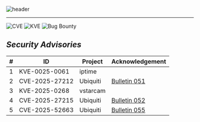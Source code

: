 ![header](https://capsule-render.vercel.app/api?type=soft&color=gradient&height=300&section=header&text=Simple%20life%20seeker)

---
![CVE](https://img.shields.io/badge/CVE-3-critical?style=for-the-badge&logo=cve)
![KVE](https://img.shields.io/badge/KVE-2-important?style=for-the-badge)
![Bug Bounty](https://img.shields.io/badge/Bug_Bounty_Reports-3-success?style=for-the-badge&logo=hackerone)
## ***Security Advisories***

| # | ID | Project | Acknowledgement |
|---|---|---|---|
| 1 | KVE-0025-0061 | iptime | |
| 2 | CVE-2025-27212 | Ubiquiti | [Bulletin 051](https://community.ui.com/releases/Security-Advisory-Bulletin-051-051/583fa6e1-3d85-42ec-a453-651d1653c9b3) |
| 3 | KVE-2025-0268 | vstarcam | |
| 4 | CVE-2025-27215 | Ubiquiti | [Bulletin 052](https://community.ui.com/releases/Security-Advisory-Bulletin-052-052/ac1251ee-5bb5-4cdf-8a71-68acd1775bb6) |
| 5 | CVE-2025-52663 | Ubiquiti | [Bulletin 055](https://community.ui.com/releases/Security-Advisory-Bulletin-055-055/9b65527b-489c-4f16-ac34-2b887754db1e) |
